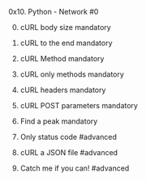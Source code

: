 0x10. Python - Network #0

0. cURL body size mandatory
1. cURL to the end mandatory
2. cURL Method mandatory
3. cURL only methods mandatory
4. cURL headers mandatory
5. cURL POST parameters mandatory
6. Find a peak mandatory

7. Only status code #advanced
8. cURL a JSON file #advanced
9. Catch me if you can! #advanced
